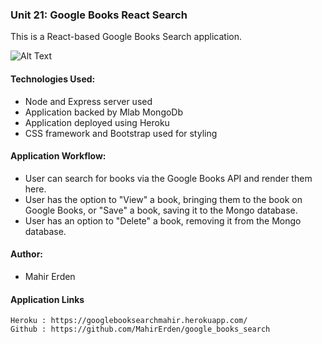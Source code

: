 ### Unit 21: Google Books React Search

This is a React-based Google Books Search application. 

![Alt Text](./GoogleBookSearch.gif)

#### Technologies Used:
* Node and Express server used
* Application backed by Mlab MongoDb
* Application deployed using Heroku
* CSS framework and Bootstrap used for styling

#### Application Workflow:
* User can search for books via the Google Books API and render them here.
* User has the option to "View" a book, bringing them to the book on Google Books, or "Save" a book, saving it to the Mongo database.
* User has an option to "Delete" a book, removing it from the Mongo database.


#### Author:

* Mahir Erden

#### Application Links

```
Heroku : https://googlebooksearchmahir.herokuapp.com/
Github : https://github.com/MahirErden/google_books_search
```
